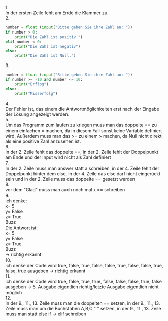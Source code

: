 1.<br>
In der ersten Zeile fehlt am Ende die Klammer zu.<br>
2.<br>
```python
number = float (input("Bitte geben Sie ihre Zahl an: "))
if number > 0:
    print("Die Zahl ist positiv.")
elif number < 0:
    print("Die Zahl ist negativ")
else:
    print("Die Zahl ist Null.")
```
3.<br>
```python
number = float (input("Bitte geben Sie ihre Zahl an: "))
if number >= -10 and number <= 10:
    print("Erflog")
else:
    print("Misserfolg")
```
4.<br>
Der Fehler ist, das einem die Antwortmöglichkeiten erst nach der Eingabe der Lösung angezeigt werden. <br>
5.<br>
Um das Programm zum laufen zu kriegen muss man das doppelte == zu einem einfachen = machen, da in diesem Fall sonst keine Variable definiert wird. Außerdem muss man das >= zu einem > machen, da Null nicht direkt als eine positive Zahl anzusehen ist.<br>
6.<br>
In der 2. Zeile fehlt das doppelte ==, in der 2. Zeile fehlt der Doppelpunkt am Ende und der Input wird nicht als Zahl definiert<br>
7.<br>
In der 2. Zeile muss man answer statt a schreiben, in der 4. Zeile fehlt der Doppelpunkt hinter dem else, in der 4. Zeile das else darf nicht eingerückt sein und in der 2. Zeile muss das doppelte == gesetzt werden<br>
8.<br>
vor dem "Glad" muss man auch noch mal x == schreiben<br>
9.<br>
ich denke:<br>
x= 5<br>
y= False<br>
z= True<br>
Buzz<br>
Die Antwort ist:<br>
x= 5<br>
y= False<br>
z= True<br>
Buzz <br>
-> richtig erkannt<br>
10.<br>
ich denke der Code wird true, false, true, false, false, true, false, false, true, false, true ausgeben -> richtig erkannt<br>
11.<br>
ich denke der Code wird true, false, true, true, false, false, false, true, false ausgeben -> 5. Ausgabe eigentlich richtig/letzte Ausgabe eigentlich nicht möglich<br>
12.<br>
In der 9., 11., 13. Zeile muss man die doppelten == setzen, in der 9., 11., 13. Zeile muss man um die Buchstaben A,B,C " " setzen, in der 9., 11., 13. Zeile muss man statt else if -> elif schreiben<br>
